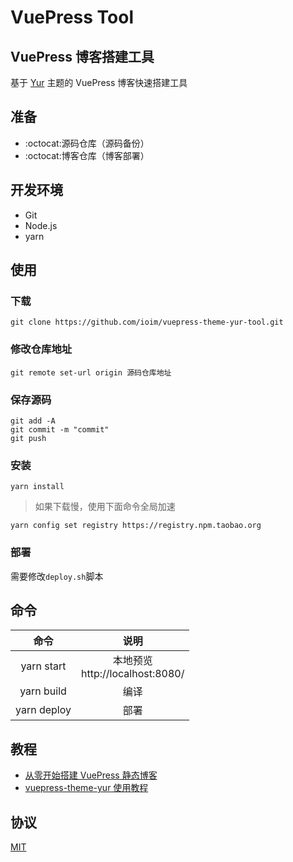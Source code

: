 # VuePress Tool

## VuePress 博客搭建工具

基于 [Yur](https://github.com/cnguu/vuepress-theme-yur) 主题的 VuePress 博客快速搭建工具

## 准备

- :octocat:源码仓库（源码备份）
- :octocat:博客仓库（博客部署）

## 开发环境

- Git
- Node.js
- yarn

## 使用

### 下载

```
git clone https://github.com/ioim/vuepress-theme-yur-tool.git
```

### 修改仓库地址

```
git remote set-url origin 源码仓库地址
```

### 保存源码

```
git add -A
git commit -m "commit"
git push
```

### 安装

```
yarn install
```

> 如果下载慢，使用下面命令全局加速

```
yarn config set registry https://registry.npm.taobao.org
```

### 部署

需要修改`deploy.sh`脚本

## 命令

| 命令 | 说明 |
| :-: | :-: |
| yarn start | 本地预览<br>http://localhost:8080/ |
| yarn build | 编译 |
| yarn deploy | 部署 |

## 教程

- [从零开始搭建 VuePress 静态博客](https://gleehub.com/other/cong-ling-kai-shi-da-jian-vuepress-jing-tai-bo-ke.html)
- [vuepress-theme-yur 使用教程](https://gleehub.com/other/vuepress-theme-yur-shi-yong-jiao-cheng.html)

## 协议

[MIT](./LICENSE)